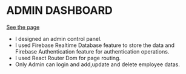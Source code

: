 # ADMIN DASHBOARD

[See the page](https://admin-dashboard-lime.vercel.app/)

* I designed an admin control panel.
* I used Firebase Realtime Database feature to store the data and Firebase Authentication feature for authentication operations.
* I used React Router Dom for page routing.
* Only Admin can login and add,update and delete employee datas.
